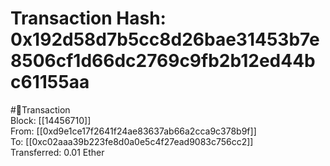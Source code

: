 
Transaction Hash: 0x192d58d7b5cc8d26bae31453b7e8506cf1d66dc2769c9fb2b12ed44bc61155aa
====================================================================================
  
#💸Transaction  
Block: [[14456710]]  
From: [[0xd9e1ce17f2641f24ae83637ab66a2cca9c378b9f]]  
To: [[0xc02aaa39b223fe8d0a0e5c4f27ead9083c756cc2]]  
Transferred: 0.01 Ether
